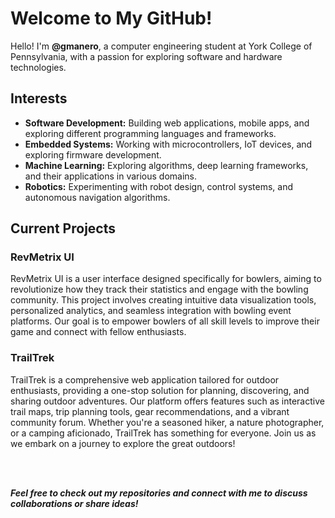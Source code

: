 # Welcome to My GitHub!
Hello! I'm **@gmanero**, a computer engineering student at York College of Pennsylvania, with a passion for exploring software and hardware technologies.

## Interests
- **Software Development:** Building web applications, mobile apps, and exploring different programming languages and frameworks.
- **Embedded Systems:** Working with microcontrollers, IoT devices, and exploring firmware development.
- **Machine Learning:** Exploring algorithms, deep learning frameworks, and their applications in various domains.
- **Robotics:** Experimenting with robot design, control systems, and autonomous navigation algorithms.

## Current Projects

### RevMetrix UI
RevMetrix UI is a user interface designed specifically for bowlers, aiming to revolutionize how they track their statistics and engage with the bowling community. This project involves creating intuitive data visualization tools, personalized analytics, and seamless integration with bowling event platforms. Our goal is to empower bowlers of all skill levels to improve their game and connect with fellow enthusiasts.

### TrailTrek
TrailTrek is a comprehensive web application tailored for outdoor enthusiasts, providing a one-stop solution for planning, discovering, and sharing outdoor adventures. Our platform offers features such as interactive trail maps, trip planning tools, gear recommendations, and a vibrant community forum. Whether you're a seasoned hiker, a nature photographer, or a camping aficionado, TrailTrek has something for everyone. Join us as we embark on a journey to explore the great outdoors!

<br>

</br>

***Feel free to check out my repositories and connect with me to discuss collaborations or share ideas!***

